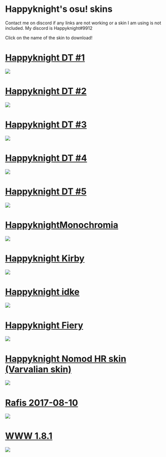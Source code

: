 # Happyknight's osu! skins
Contact me on discord if any links are not working or a skin I am using is not included. My discord is Happyknight#9912

Click on the name of the skin to download!

# [Happyknight DT #1](https://www.dropbox.com/s/ze62r6fjeijwwga/-_happyknightdt_-.osk?dl=0)
![](https://osu.ppy.sh/ss/14967466/5e65)

# [Happyknight DT #2](https://www.dropbox.com/s/yctsxmjk4trphns/-_happyknightdt2_-.osk?dl=0)
![](https://osu.ppy.sh/ss/14967476/134c)

# [Happyknight DT #3](https://www.dropbox.com/s/q0uhaqgjt0a0ro4/-_happyknightdt3_-.osk?dl=0)
![](https://osu.ppy.sh/ss/14967478/d37a)

# [Happyknight DT #4](https://www.dropbox.com/s/3w8k2hvkwn4pnmy/-_happyknightdt4_-.osk?dl=0)
![](https://osu.ppy.sh/ss/14967492/1f2c)

# [Happyknight DT #5](https://www.dropbox.com/s/1rocx1x4x89dmqv/-_happyknightdt5_-.osk?dl=0)
![](https://osu.ppy.sh/ss/14967503/03be)

# [HappyknightMonochromia](https://www.dropbox.com/s/iqmu00nhif2rnbw/-%20%E3%80%8EHappyknightMonochromia%E3%80%8F%20-.osk?dl=0)
![](https://osu.ppy.sh/ss/14967506/133b)

# [Happyknight Kirby](https://www.dropbox.com/s/jxqc3u1706pj656/-_Happyknight%20kirby_-.osk?dl=0)
![](https://osu.ppy.sh/ss/14967530/22e2)

# [Happyknight idke](https://www.dropbox.com/s/y8wngfjt50p87z5/-_happyknightidke_-.osk?dl=0)
![](https://osu.ppy.sh/ss/14967536/becd)

# [Happyknight Fiery](http://www.mediafire.com/file/70pe02sidjyie9u/Komori_-_MC_NOEL_%2528VI%2529.osk/file)
![](https://osu.ppy.sh/ss/14843351/0a40)

# [Happyknight Nomod HR skin (Varvalian skin)](http://www.mediafire.com/file/ghds1jtiyktym48/%23BeasttrollMC_%233.osk/file)
![](https://osu.ppy.sh/ss/14843359/4eff)

# [Rafis 2017-08-10](http://www.mediafire.com/file/e6bxucfxawlcvtf/Rafis_2017-08-10.osk/file)
![](https://osu.ppy.sh/ss/14843369/3579)

# [WWW 1.8.1](https://www.mediafire.com/file/eqbzj6v0v2k7x4s/WWW_1.8.1.osk/file)
![](https://skins.osuck.net/uploads/posts/2018-12/1543650553_3.jpg)

